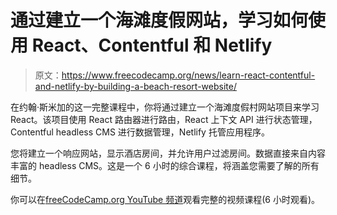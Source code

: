# 通过建立一个海滩度假网站，学习如何使用 React、Contentful 和 Netlify

> 原文：<https://www.freecodecamp.org/news/learn-react-contentful-and-netlify-by-building-a-beach-resort-website/>

在约翰·斯米加的这一完整课程中，你将通过建立一个海滩度假村网站项目来学习 React。该项目使用 React 路由器进行路由，React 上下文 API 进行状态管理，Contentful headless CMS 进行数据管理，Netlify 托管应用程序。

您将建立一个响应网站，显示酒店房间，并允许用户过滤房间。数据直接来自内容丰富的 headless CMS。这是一个 6 小时的综合课程，将涵盖您需要了解的所有细节。

你可以在[freeCodeCamp.org YouTube 频道](https://www.youtube.com/watch?v=LXJOvkVYQqA)观看完整的视频课程(6 小时观看)。